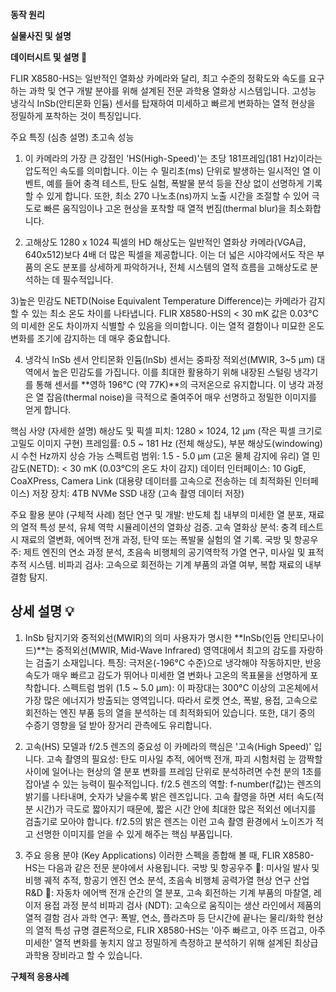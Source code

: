 **동작 원리**



**실물사진 및 설명**



**데이터시트 및 설명 📜**

FLIR X8580-HS는 일반적인 열화상 카메라와 달리, 최고 수준의 정확도와 속도를 요구하는 과학 및 연구 개발 분야를 위해 설계된 전문 과학용 열화상 시스템입니다. 고성능 냉각식 InSb(안티몬화 인듐) 센서를 탑재하여 미세하고 빠르게 변화하는 열적 현상을 정밀하게 포착하는 것이 특징입니다.

주요 특징 (심층 설명)
초고속 성능

1) 이 카메라의 가장 큰 강점인 'HS(High-Speed)'는 초당 181프레임(181 Hz)이라는 압도적인 속도를 의미합니다. 이는 수 밀리초(ms) 단위로 발생하는 일시적인 열 이벤트, 예를 들어 충격 테스트, 탄도 실험, 폭발물 분석 등을 잔상 없이 선명하게 기록할 수 있게 합니다.
또한, 최소 270 나노초(ns)까지 노출 시간을 조절할 수 있어 극도로 빠른 움직임이나 고온 현상을 포착할 때 열적 번짐(thermal blur)을 최소화합니다.

2) 고해상도
1280 x 1024 픽셀의 HD 해상도는 일반적인 열화상 카메라(VGA급, 640x512)보다 4배 더 많은 픽셀을 제공합니다. 이는 더 넓은 시야각에서도 작은 부품의 온도 분포를 상세하게 파악하거나, 전체 시스템의 열적 흐름을 고해상도로 분석하는 데 필수적입니다.

3)높은 민감도
NETD(Noise Equivalent Temperature Difference)는 카메라가 감지할 수 있는 최소 온도 차이를 나타냅니다. FLIR X8580-HS의 < 30 mK 값은 0.03°C의 미세한 온도 차이까지 식별할 수 있음을 의미합니다. 이는 열적 결함이나 미묘한 온도 변화를 조기에 감지하는 데 매우 중요합니다.

4) 냉각식 InSb 센서
안티몬화 인듐(InSb) 센서는 중파장 적외선(MWIR, 3~5 µm) 대역에서 높은 민감도를 가집니다. 이를 최대한 활용하기 위해 내장된 스털링 냉각기를 통해 센서를 **영하 196°C (약 77K)**의 극저온으로 유지합니다. 이 냉각 과정은 열 잡음(thermal noise)을 극적으로 줄여주어 매우 선명하고 정밀한 이미지를 얻게 합니다.

핵심 사양 (자세한 설명)
해상도 및 픽셀 피치: 1280 × 1024, 12 µm (작은 픽셀 크기로 고밀도 이미지 구현)
프레임률: 0.5 ~ 181 Hz (전체 해상도), 부분 해상도(windowing) 시 수천 Hz까지 상승 가능
스펙트럼 범위: 1.5 - 5.0 µm (고온 물체 감지에 유리)
열 민감도(NETD): < 30 mK (0.03°C의 온도 차이 감지)
데이터 인터페이스: 10 GigE, CoaXPress, Camera Link (대용량 데이터를 고속으로 전송하는 데 최적화된 인터페이스)
저장 장치: 4TB NVMe SSD 내장 (고속 촬영 데이터 저장)

주요 활용 분야 (구체적 사례)
첨단 연구 및 개발: 반도체 칩 내부의 미세한 열 분포, 재료의 열적 특성 분석, 유체 역학 시뮬레이션의 열화상 검증.
고속 열화상 분석: 충격 테스트 시 재료의 열변화, 에어백 전개 과정, 탄약 또는 폭발물 실험의 열 기록.
국방 및 항공우주: 제트 엔진의 연소 과정 분석, 초음속 비행체의 공기역학적 가열 연구, 미사일 및 표적 추적 시스템.
비파괴 검사: 고속으로 회전하는 기계 부품의 과열 여부, 복합 재료의 내부 결함 탐지.

## 상세 설명 💡
1. InSb 탐지기와 중적외선(MWIR)의 의미
사용자가 명시한 **InSb(인듐 안티모나이드)**는 중적외선(MWIR, Mid-Wave Infrared) 영역대에서 최고의 감도를 자랑하는 검출기 소재입니다.
특징: 극저온(-196°C 수준)으로 냉각해야 작동하지만, 반응 속도가 매우 빠르고 감도가 뛰어나 미세한 열 변화나 고온의 목표물을 선명하게 포착합니다.
스펙트럼 범위 (1.5 ~ 5.0 µm): 이 파장대는 300°C 이상의 고온체에서 가장 많은 에너지가 방출되는 영역입니다. 따라서 로켓 연소, 폭발, 용접, 고속으로 회전하는 엔진 부품 등의 열을 분석하는 데 최적화되어 있습니다. 또한, 대기 중의 수증기 영향을 덜 받아 장거리 관측에도 유리합니다.

2. 고속(HS) 모델과 f/2.5 렌즈의 중요성
이 카메라의 핵심은 '고속(High Speed)' 입니다.
고속 촬영의 필요성: 탄도 미사일 추적, 에어백 전개, 파괴 시험처럼 눈 깜짝할 사이에 일어나는 현상의 열 분포 변화를 프레임 단위로 분석하려면 수천 분의 1초를 잡아낼 수 있는 능력이 필수적입니다.
f/2.5 렌즈의 역할: f-number(f값)는 렌즈의 밝기를 나타내며, 숫자가 낮을수록 밝은 렌즈입니다. 고속 촬영을 하면 셔터 속도(적분 시간)가 극도로 짧아지기 때문에, 짧은 시간 안에 최대한 많은 적외선 에너지를 검출기로 모아야 합니다. f/2.5의 밝은 렌즈는 이런 고속 촬영 환경에서 노이즈가 적고 선명한 이미지를 얻을 수 있게 해주는 핵심 부품입니다.

3. 주요 응용 분야 (Key Applications)
이러한 스펙을 종합해 볼 때, FLIR X8580-HS는 다음과 같은 전문 분야에서 사용됩니다.
국방 및 항공우주 🚀: 미사일 발사 및 비행 궤적 추적, 항공기 엔진 연소 분석, 초음속 비행체 공력가열 현상 연구
산업 R&D 🔬: 자동차 에어백 전개 순간의 열 분포, 고속 회전하는 기계 부품의 마찰열, 레이저 용접 과정 분석
비파괴 검사 (NDT): 고속으로 움직이는 생산 라인에서 제품의 열적 결함 검사
과학 연구: 폭발, 연소, 플라즈마 등 단시간에 끝나는 물리/화학 현상의 열적 특성 규명
결론적으로, FLIR X8580-HS는 '아주 빠르고, 아주 뜨겁고, 아주 미세한' 열적 변화를 놓치지 않고 정밀하게 측정하고 분석하기 위해 설계된 최상급 과학용 장비라고 할 수 있습니다.

**구체적 응용사례**
